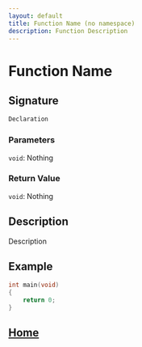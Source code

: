 ```yaml
---
layout: default
title: Function Name (no namespace)
description: Function Description
---
```


# Function Name

## Signature

```c++
Declaration
```

### Parameters

`void`: Nothing

### Return Value

`void`: Nothing

## Description

Description


## Example

```c++
int main(void)
{
    return 0;
}
```

## [Home](https://developergy.github.io/math3d/)
